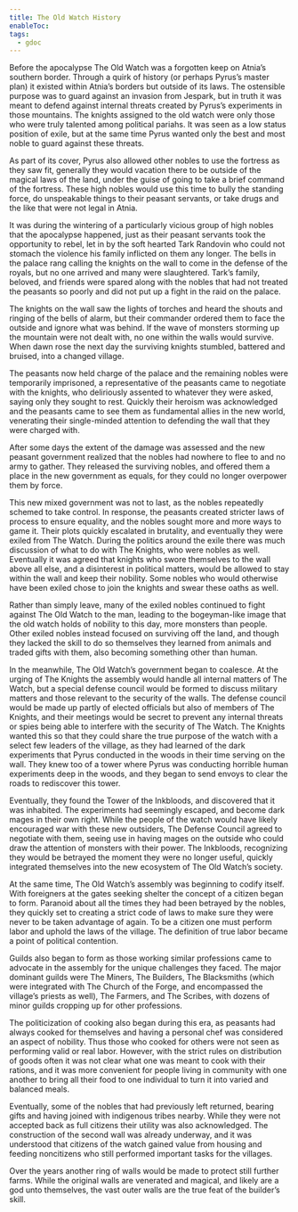 ```yaml
---
title: The Old Watch History
enableToc: 
tags:
  - gdoc
---
```

Before the apocalypse The Old Watch was a forgotten keep on Atnia’s southern border. Through a quirk of history (or perhaps Pyrus’s master plan) it existed within Atnia’s borders but outside of its laws. The ostensible purpose was to guard against an invasion from Jespark, but in truth it was meant to defend against internal threats created by Pyrus’s experiments in those mountains. The knights assigned to the old watch were only those who were truly talented among political pariahs. It was seen as a low status position of exile, but at the same time Pyrus wanted only the best and most noble to guard against these threats. 

As part of its cover, Pyrus also allowed other nobles to use the fortress as they saw fit, generally they would vacation there to be outside of the magical laws of the land, under the guise of going to take a brief command of the fortress. These high nobles would use this time to bully the standing force, do unspeakable things to their peasant servants, or take drugs and the like that were not legal in Atnia. 

It was during the wintering of a particularly vicious group of high nobles that the apocalypse happened, just as their peasant servants took the opportunity to rebel, let in by the soft hearted Tark Randovin who could not stomach the violence his family inflicted on them any longer. The bells in the palace rang calling the knights on the wall to come in the defense of the royals, but no one arrived and many were slaughtered. Tark’s family, beloved, and friends were spared along with the nobles that had not treated the peasants so poorly and did not put up a fight in the raid on the palace. 

The knights on the wall saw the lights of torches and heard the shouts and ringing of the bells of alarm, but their commander ordered them to face the outside and ignore what was behind. If the wave of monsters storming up the mountain were not dealt with, no one within the walls would survive. When dawn rose the next day the surviving knights stumbled, battered and bruised, into a changed village.

The peasants now held charge of the palace and the remaining nobles were temporarily imprisoned, a representative of the peasants came to negotiate with the knights, who deliriously assented to whatever they were asked, saying only they sought to rest. Quickly their heroism was acknowledged and the peasants came to see them as fundamental allies in the new world, venerating their single-minded attention to defending the wall that they were charged with.

After some days the extent of the damage was assessed and the new peasant government realized that the nobles had nowhere to flee to and no army to gather. They released the surviving nobles, and offered them a place in the new government as equals, for they could no longer overpower them by force. 

This new mixed government was not to last, as the nobles repeatedly schemed to take control. In response, the peasants created stricter laws of process to ensure equality, and the nobles sought more and more ways to game it. Their plots quickly escalated in brutality, and eventually they were exiled from The Watch. During the politics around the exile there was much discussion of what to do with The Knights, who were nobles as well. Eventually it was agreed that knights who swore themselves to the wall above all else, and a disinterest in political matters, would be allowed to stay within the wall and keep their nobility. Some nobles who would otherwise have been exiled chose to join the knights and swear these oaths as well. 

Rather than simply leave, many of the exiled nobles continued to fight against The Old Watch to the man, leading to the bogeyman-like image that the old watch holds of nobility to this day, more monsters than people. Other exiled nobles instead focused on surviving off the land, and though they lacked the skill to do so themselves they learned from animals and traded gifts with them, also becoming something other than human. 

In the meanwhile, The Old Watch’s government began to coalesce. At the urging of The Knights the assembly would handle all internal matters of The Watch, but a special defense council would be formed to discuss military matters and those relevant to the security of the walls. The defense council would be made up partly of elected officials but also of members of The Knights, and their meetings would be secret to prevent any internal threats or spies being able to interfere with the security of The Watch. The Knights wanted this so that they could share the true purpose of the watch with a select few leaders of the village, as they had learned of the dark experiments that Pyrus conducted in the woods in their time serving on the wall. They knew too of a tower where Pyrus was conducting horrible human experiments deep in the woods, and they began to send envoys to clear the roads to rediscover this tower. 

Eventually, they found the Tower of the Inkbloods, and discovered that it was inhabited. The experiments had seemingly escaped, and become dark mages in their own right. While the people of the watch would have likely encouraged war with these new outsiders, The Defense Council agreed to negotiate with them, seeing use in having mages on the outside who could draw the attention of monsters with their power. The Inkbloods, recognizing they would be betrayed the moment they were no longer useful, quickly integrated themselves into the new ecosystem of The Old Watch’s society.

At the same time, The Old Watch’s assembly was beginning to codify itself. With foreigners at the gates seeking shelter the concept of a citizen began to form. Paranoid about all the times they had been betrayed by the nobles, they quickly set to creating a strict code of laws to make sure they were never to be taken advantage of again. To be a citizen one must perform labor and uphold the laws of the village. The definition of true labor became a point of political contention. 

Guilds also began to form as those working similar professions came to advocate in the assembly for the unique challenges they faced. The major dominant guilds were The Miners, The Builders, The Blacksmiths (which were integrated with The Church of the Forge, and encompassed the village’s priests as well), The Farmers, and The Scribes, with dozens of minor guilds cropping up for other professions. 

The politicization of cooking also began during this era, as peasants had always cooked for themselves and having a personal chef was considered an aspect of nobility. Thus those who cooked for others were not seen as performing valid or real labor. However, with the strict rules on distribution of goods often it was not clear what one was meant to cook with their rations, and it was more convenient for people living in community with one another to bring all their food to one individual to turn it into varied and balanced meals. 

Eventually, some of the nobles that had previously left returned, bearing gifts and having joined with indigenous tribes nearby. While they were not accepted back as full citizens their utility was also acknowledged. The construction of the second wall was already underway, and it was understood that citizens of the watch gained value from housing and feeding noncitizens who still performed important tasks for the villages.

Over the years another ring of walls would be made to protect still further farms. While the original walls are venerated and magical, and likely are a god unto themselves, the vast outer walls are the true feat of the builder’s skill. 
